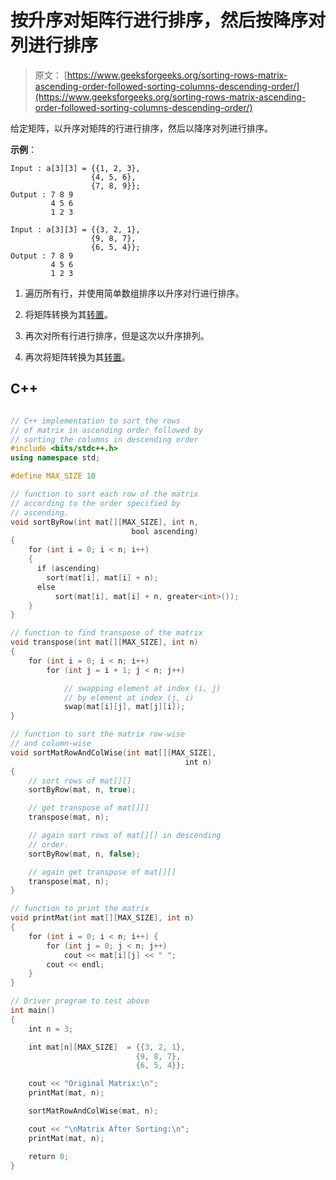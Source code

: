 # 按升序对矩阵行进行排序，然后按降序对列进行排序

> 原文： [https://www.geeksforgeeks.org/sorting-rows-matrix-ascending-order-followed-sorting-columns-descending-order/](https://www.geeksforgeeks.org/sorting-rows-matrix-ascending-order-followed-sorting-columns-descending-order/)

给定矩阵，以升序对矩阵的行进行排序，然后以降序对列进行排序。

**示例**：

```
Input : a[3][3] = {{1, 2, 3},
                  {4, 5, 6}, 
                  {7, 8, 9}};
Output : 7 8 9
         4 5 6
         1 2 3

Input : a[3][3] = {{3, 2, 1},
                  {9, 8, 7}, 
                  {6, 5, 4}};
Output : 7 8 9
         4 5 6
         1 2 3

```



1.  遍历所有行，并使用简单数组排序以升序对行进行排序。

2.  将矩阵转换为其[转置](https://www.geeksforgeeks.org/c-program-find-transpose-matrix/)。

3.  再次对所有行进行排序，但是这次以升序排列。

4.  再次将矩阵转换为其[转置](https://www.geeksforgeeks.org/c-program-find-transpose-matrix/)。

## C++ 

```cpp

// C++ implementation to sort the rows 
// of matrix in ascending order followed by 
// sorting the columns in descending order 
#include <bits/stdc++.h> 
using namespace std; 

#define MAX_SIZE 10 

// function to sort each row of the matrix 
// according to the order specified by  
// ascending. 
void sortByRow(int mat[][MAX_SIZE], int n,  
                           bool ascending) 
{ 
    for (int i = 0; i < n; i++) 
    { 
      if (ascending)     
        sort(mat[i], mat[i] + n); 
      else
          sort(mat[i], mat[i] + n, greater<int>()); 
    }       
} 

// function to find transpose of the matrix 
void transpose(int mat[][MAX_SIZE], int n) 
{ 
    for (int i = 0; i < n; i++) 
        for (int j = i + 1; j < n; j++)  

            // swapping element at index (i, j)  
            // by element at index (j, i) 
            swap(mat[i][j], mat[j][i]); 
} 

// function to sort the matrix row-wise 
// and column-wise 
void sortMatRowAndColWise(int mat[][MAX_SIZE], 
                                       int n) 
{ 
    // sort rows of mat[][] 
    sortByRow(mat, n, true); 

    // get transpose of mat[][] 
    transpose(mat, n); 

    // again sort rows of mat[][] in descending 
    // order. 
    sortByRow(mat, n, false); 

    // again get transpose of mat[][] 
    transpose(mat, n); 
} 

// function to print the matrix 
void printMat(int mat[][MAX_SIZE], int n) 
{ 
    for (int i = 0; i < n; i++) { 
        for (int j = 0; j < n; j++) 
            cout << mat[i][j] << " "; 
        cout << endl; 
    } 
} 

// Driver program to test above 
int main() 
{ 
    int n = 3; 

    int mat[n][MAX_SIZE]  = {{3, 2, 1}, 
                            {9, 8, 7},  
                            {6, 5, 4}}; 

    cout << "Original Matrix:\n"; 
    printMat(mat, n); 

    sortMatRowAndColWise(mat, n); 

    cout << "\nMatrix After Sorting:\n"; 
    printMat(mat, n); 

    return 0; 
} 

```